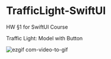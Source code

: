 # TrafficLight-SwiftUI
HW §1 for SwiftUI Course

Traffic Light: Model with Button


![ezgif com-video-to-gif](https://user-images.githubusercontent.com/50722317/88100213-88485580-cb9c-11ea-9c6b-bd8fa1fd87d6.gif)
